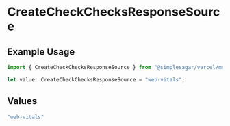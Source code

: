 # CreateCheckChecksResponseSource

## Example Usage

```typescript
import { CreateCheckChecksResponseSource } from "@simplesagar/vercel/models/createcheckop.js";

let value: CreateCheckChecksResponseSource = "web-vitals";
```

## Values

```typescript
"web-vitals"
```